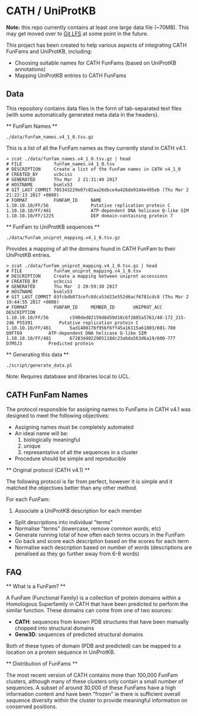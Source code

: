 # CATH / UniProtKB

**Note:** this repo currently contains at least one large data file (~70MB). This may get moved over to [Git LFS](https://git-lfs.github.com/) at some point in the future.

This project has been created to help various aspects of integrating CATH FunFams and UniProtKB, including:

 * Choosing suitable names for CATH FunFams (based on UniProtKB annotations)
 * Mapping UniProtKB entries to CATH FunFams


## Data

This repository contains data files in the form of tab-separated text files (with some automatically generated meta data in the headers).

** FunFam Names **

```
./data/funfam_names.v4_1_0.tsv.gz
```

This is a list of all the FunFam names as they currently stand in CATH v4.1.

```
> zcat ./data/funfam_names.v4_1_0.tsv.gz | head
# FILE            funfam_names.v4_1_0.tsv
# DESCRIPTION     Create a list of the FunFam names in CATH v4_1_0
# CREATED_BY      ucbcisi
# GENERATED       Thu Mar  2 21:31:49 2017
# HOSTNAME        bsmlx53
# GIT_LAST_COMMIT 705343229e07c02aa26dbce4a426de91d4e495eb (Thu Mar 2 21:22:13 2017 +0000)
# FORMAT          FUNFAM_ID     NAME
1.10.10.10/FF/56                Putative replication protein C
1.10.10.10/FF/481               ATP-dependent DNA helicase Q-like SIM
1.10.10.10/FF/1225              DEP domain-containing protein 7
```

** FunFam to UniProtKB sequences **

```
./data/funfam_uniprot_mapping.v4_1_0.tsv.gz
```

Provides a mapping of all the domains found in CATH FunFam to their 
UniProtKB entries.

```
> zcat ./data/funfam_uniprot_mapping.v4_1_0.tsv.gz | head
# FILE            funfam_uniprot_mapping.v4_1_0.tsv
# DESCRIPTION     Create a mapping between uniprot accessions
# CREATED_BY      ucbcisi
# GENERATED       Thu Mar  2 20:59:30 2017
# HOSTNAME        bsmlx53
# GIT_LAST_COMMIT 03fcbdb073cefc8dca53d21e552d6acf6781cdc8 (Thu Mar 2 19:44:55 2017 +0000)
# FORMAT          FUNFAM_ID     MEMBER_ID       UNIPROT_ACC     DESCRIPTION
1.10.10.10/FF/56        c590ded82159d8d59d18c6f2885a5761/40-172_215-246 P55391          Putative replication protein C
1.10.10.10/FF/481       5ad1400176f956f6ff45a16115a61803/601-780        Q9FT69          ATP-dependent DNA helicase Q-like SIM
1.10.10.10/FF/481       67283d4022905118dc23abda563d6a19/600-777        D7M5J3          Predicted protein
```

** Generating this data **


```
./script/generate_data.pl
```

Note: Requires database and libraries local to UCL.

   
## CATH FunFam Names

The protocol responsible for assigning names to FunFams in CATH v4.1 was 
designed to meet the following objectives:

 * Assigning names must be completely automated
 * An ideal name will be:
    1. biologically meaningful
    1. unique
    1. representative of all the sequences in a cluster
 * Procedure should be simple and reproducible
 
** Original protocol (CATH v4.1) **

The following protocol is far from perfect, however it is simple and it matched the objectives better than any other method.

For each FunFam:

 1. Associate a UniProtKB description for each member
 * Split descriptions into individual "terms"
 * Normalise "terms" (lowercase, remove common words, etc)
 * Generate running total of how often each terms occurs in the FunFam
 * Go back and score each description based on the scores for each term
 * Normalise each description based on number of words (descriptions are penalised as they go further away from 6-8 words)


## FAQ

** What is a FunFam? **

A FunFam (Functional Family) is a collection of protein domains within a Homologous Superfamily in CATH that have been predicted to
perform the similar function. These domains can come from one of two sources:

 * **CATH**: sequences from known PDB structures that have been manually chopped into structural domains
 * **Gene3D**: sequences of predicted structural domains

Both of these types of domain (PDB and predicted) can be mapped to a location on a protein sequence in UniProtKB. 

** Distribution of FunFams **

The most recent version of CATH contains more than 100,000 FunFam clusters, although many of these clusters only contain a small number of sequences. 
A subset of around 30,000 of these FunFams have a high information content and have been "frozen" ie there is sufficient overall sequence diversity within 
the cluster to provide meaningful information on conserved positions.


